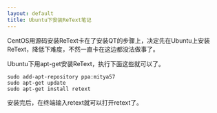 ```yaml
---
layout: default
title: Ubuntu下安装ReText笔记
---
```


CentOS用源码安装ReText卡在了安装QT的步骤上，决定先在Ubuntu上安装ReText，降低下难度，不然一直卡在这边都没法做事了。

Ubuntu下用apt-get安装ReText，执行下面这些就可以了。


	sudo add-apt-repository ppa:mitya57
	sudo apt-get update
	sudo apt-get install retext

安装完后，在终端输入retext就可以打开retext了。